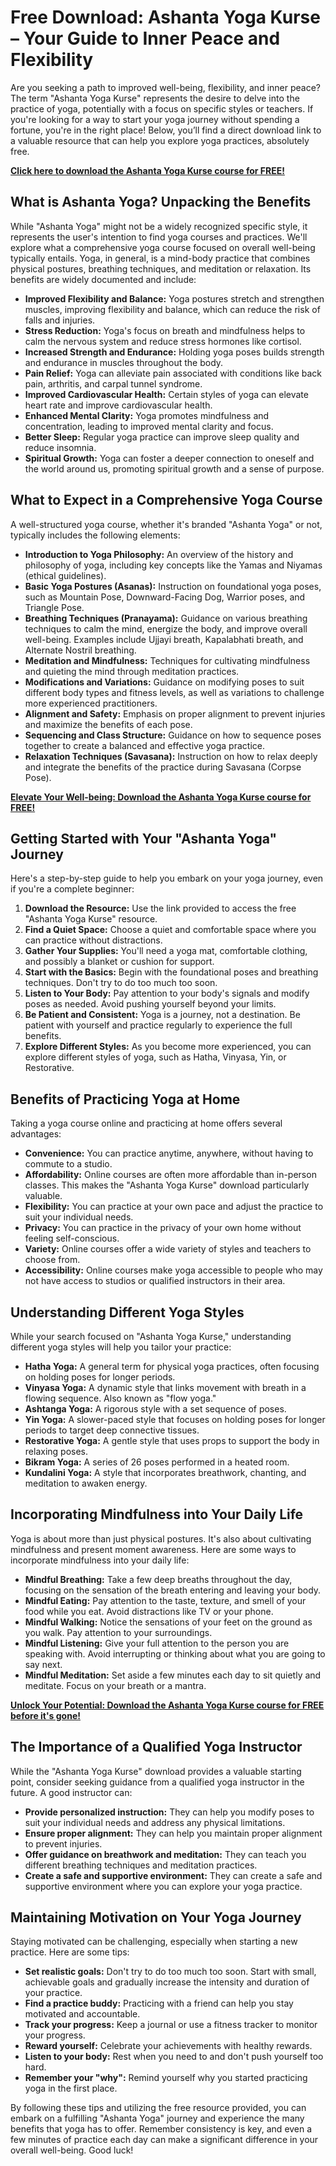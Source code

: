 # Free Download: Ashanta Yoga Kurse – Your Guide to Inner Peace and Flexibility

Are you seeking a path to improved well-being, flexibility, and inner peace? The term "Ashanta Yoga Kurse" represents the desire to delve into the practice of yoga, potentially with a focus on specific styles or teachers. If you're looking for a way to start your yoga journey without spending a fortune, you're in the right place! Below, you’ll find a direct download link to a valuable resource that can help you explore yoga practices, absolutely free.

[**Click here to download the Ashanta Yoga Kurse course for FREE!**](https://udemywork.com/ashanta-yoga-kurse)

## What is Ashanta Yoga? Unpacking the Benefits

While "Ashanta Yoga" might not be a widely recognized specific style, it represents the user's intention to find yoga courses and practices. We'll explore what a comprehensive yoga course focused on overall well-being typically entails. Yoga, in general, is a mind-body practice that combines physical postures, breathing techniques, and meditation or relaxation. Its benefits are widely documented and include:

*   **Improved Flexibility and Balance:** Yoga postures stretch and strengthen muscles, improving flexibility and balance, which can reduce the risk of falls and injuries.
*   **Stress Reduction:** Yoga's focus on breath and mindfulness helps to calm the nervous system and reduce stress hormones like cortisol.
*   **Increased Strength and Endurance:** Holding yoga poses builds strength and endurance in muscles throughout the body.
*   **Pain Relief:** Yoga can alleviate pain associated with conditions like back pain, arthritis, and carpal tunnel syndrome.
*   **Improved Cardiovascular Health:** Certain styles of yoga can elevate heart rate and improve cardiovascular health.
*   **Enhanced Mental Clarity:** Yoga promotes mindfulness and concentration, leading to improved mental clarity and focus.
*   **Better Sleep:** Regular yoga practice can improve sleep quality and reduce insomnia.
*   **Spiritual Growth:** Yoga can foster a deeper connection to oneself and the world around us, promoting spiritual growth and a sense of purpose.

## What to Expect in a Comprehensive Yoga Course

A well-structured yoga course, whether it's branded "Ashanta Yoga" or not, typically includes the following elements:

*   **Introduction to Yoga Philosophy:** An overview of the history and philosophy of yoga, including key concepts like the Yamas and Niyamas (ethical guidelines).
*   **Basic Yoga Postures (Asanas):** Instruction on foundational yoga poses, such as Mountain Pose, Downward-Facing Dog, Warrior poses, and Triangle Pose.
*   **Breathing Techniques (Pranayama):** Guidance on various breathing techniques to calm the mind, energize the body, and improve overall well-being. Examples include Ujjayi breath, Kapalabhati breath, and Alternate Nostril breathing.
*   **Meditation and Mindfulness:** Techniques for cultivating mindfulness and quieting the mind through meditation practices.
*   **Modifications and Variations:** Guidance on modifying poses to suit different body types and fitness levels, as well as variations to challenge more experienced practitioners.
*   **Alignment and Safety:** Emphasis on proper alignment to prevent injuries and maximize the benefits of each pose.
*   **Sequencing and Class Structure:** Guidance on how to sequence poses together to create a balanced and effective yoga practice.
*   **Relaxation Techniques (Savasana):** Instruction on how to relax deeply and integrate the benefits of the practice during Savasana (Corpse Pose).

[**Elevate Your Well-being: Download the Ashanta Yoga Kurse course for FREE!**](https://udemywork.com/ashanta-yoga-kurse)

## Getting Started with Your "Ashanta Yoga" Journey

Here's a step-by-step guide to help you embark on your yoga journey, even if you're a complete beginner:

1.  **Download the Resource:** Use the link provided to access the free "Ashanta Yoga Kurse" resource.
2.  **Find a Quiet Space:** Choose a quiet and comfortable space where you can practice without distractions.
3.  **Gather Your Supplies:** You'll need a yoga mat, comfortable clothing, and possibly a blanket or cushion for support.
4.  **Start with the Basics:** Begin with the foundational poses and breathing techniques. Don't try to do too much too soon.
5.  **Listen to Your Body:** Pay attention to your body's signals and modify poses as needed. Avoid pushing yourself beyond your limits.
6.  **Be Patient and Consistent:** Yoga is a journey, not a destination. Be patient with yourself and practice regularly to experience the full benefits.
7.  **Explore Different Styles:** As you become more experienced, you can explore different styles of yoga, such as Hatha, Vinyasa, Yin, or Restorative.

## Benefits of Practicing Yoga at Home

Taking a yoga course online and practicing at home offers several advantages:

*   **Convenience:** You can practice anytime, anywhere, without having to commute to a studio.
*   **Affordability:** Online courses are often more affordable than in-person classes. This makes the "Ashanta Yoga Kurse" download particularly valuable.
*   **Flexibility:** You can practice at your own pace and adjust the practice to suit your individual needs.
*   **Privacy:** You can practice in the privacy of your own home without feeling self-conscious.
*   **Variety:** Online courses offer a wide variety of styles and teachers to choose from.
*   **Accessibility:** Online courses make yoga accessible to people who may not have access to studios or qualified instructors in their area.

## Understanding Different Yoga Styles

While your search focused on "Ashanta Yoga Kurse," understanding different yoga styles will help you tailor your practice:

*   **Hatha Yoga:** A general term for physical yoga practices, often focusing on holding poses for longer periods.
*   **Vinyasa Yoga:** A dynamic style that links movement with breath in a flowing sequence. Also known as "flow yoga."
*   **Ashtanga Yoga:** A rigorous style with a set sequence of poses.
*   **Yin Yoga:** A slower-paced style that focuses on holding poses for longer periods to target deep connective tissues.
*   **Restorative Yoga:** A gentle style that uses props to support the body in relaxing poses.
*   **Bikram Yoga:** A series of 26 poses performed in a heated room.
*   **Kundalini Yoga:** A style that incorporates breathwork, chanting, and meditation to awaken energy.

## Incorporating Mindfulness into Your Daily Life

Yoga is about more than just physical postures. It's also about cultivating mindfulness and present moment awareness. Here are some ways to incorporate mindfulness into your daily life:

*   **Mindful Breathing:** Take a few deep breaths throughout the day, focusing on the sensation of the breath entering and leaving your body.
*   **Mindful Eating:** Pay attention to the taste, texture, and smell of your food while you eat. Avoid distractions like TV or your phone.
*   **Mindful Walking:** Notice the sensations of your feet on the ground as you walk. Pay attention to your surroundings.
*   **Mindful Listening:** Give your full attention to the person you are speaking with. Avoid interrupting or thinking about what you are going to say next.
*   **Mindful Meditation:** Set aside a few minutes each day to sit quietly and meditate. Focus on your breath or a mantra.

[**Unlock Your Potential: Download the Ashanta Yoga Kurse course for FREE before it's gone!**](https://udemywork.com/ashanta-yoga-kurse)

## The Importance of a Qualified Yoga Instructor

While the "Ashanta Yoga Kurse" download provides a valuable starting point, consider seeking guidance from a qualified yoga instructor in the future. A good instructor can:

*   **Provide personalized instruction:** They can help you modify poses to suit your individual needs and address any physical limitations.
*   **Ensure proper alignment:** They can help you maintain proper alignment to prevent injuries.
*   **Offer guidance on breathwork and meditation:** They can teach you different breathing techniques and meditation practices.
*   **Create a safe and supportive environment:** They can create a safe and supportive environment where you can explore your yoga practice.

## Maintaining Motivation on Your Yoga Journey

Staying motivated can be challenging, especially when starting a new practice. Here are some tips:

*   **Set realistic goals:** Don't try to do too much too soon. Start with small, achievable goals and gradually increase the intensity and duration of your practice.
*   **Find a practice buddy:** Practicing with a friend can help you stay motivated and accountable.
*   **Track your progress:** Keep a journal or use a fitness tracker to monitor your progress.
*   **Reward yourself:** Celebrate your achievements with healthy rewards.
*   **Listen to your body:** Rest when you need to and don't push yourself too hard.
*   **Remember your "why":** Remind yourself why you started practicing yoga in the first place.

By following these tips and utilizing the free resource provided, you can embark on a fulfilling "Ashanta Yoga" journey and experience the many benefits that yoga has to offer. Remember consistency is key, and even a few minutes of practice each day can make a significant difference in your overall well-being. Good luck!
